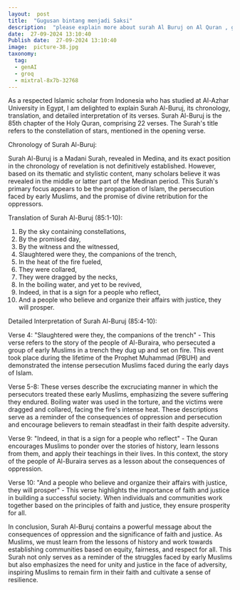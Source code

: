 ```yaml
---
layout:  post
title:  "Gugusan bintang menjadi Saksi"
description:  "please explain more about surah Al Buruj on Al Quran , give chronology of the surah , and translation also  detail intepreation on every verses with example , with 1000 words long"
date:  27-09-2024 13:10:40
Publish date:  27-09-2024 13:10:40
image:  picture-38.jpg
taxonomy:
  tag:
  - genAI
  - groq
  - mixtral-8x7b-32768
---
```

As a respected Islamic scholar from Indonesia who has studied at Al-Azhar University in Egypt, I am delighted to explain Surah Al-Buruj, its chronology, translation, and detailed interpretation of its verses. Surah Al-Buruj is the 85th chapter of the Holy Quran, comprising 22 verses. The Surah's title refers to the constellation of stars, mentioned in the opening verse.

Chronology of Surah Al-Buruj:

Surah Al-Buruj is a Madani Surah, revealed in Medina, and its exact position in the chronology of revelation is not definitively established. However, based on its thematic and stylistic content, many scholars believe it was revealed in the middle or latter part of the Medinan period. This Surah's primary focus appears to be the propagation of Islam, the persecution faced by early Muslims, and the promise of divine retribution for the oppressors.

Translation of Surah Al-Buruj (85:1-10):

1. By the sky containing constellations,
2. By the promised day,
3. By the witness and the witnessed,
4. Slaughtered were they, the companions of the trench,
5. In the heat of the fire fueled,
6. They were collared,
7. They were dragged by the necks,
8. In the boiling water, and yet to be revived,
9. Indeed, in that is a sign for a people who reflect,
10. And a people who believe and organize their affairs with justice, they will prosper.

Detailed Interpretation of Surah Al-Buruj (85:4-10):

Verse 4: "Slaughtered were they, the companions of the trench" - This verse refers to the story of the people of Al-Buraira, who persecuted a group of early Muslims in a trench they dug up and set on fire. This event took place during the lifetime of the Prophet Muhammad (PBUH) and demonstrated the intense persecution Muslims faced during the early days of Islam.

Verse 5-8: These verses describe the excruciating manner in which the persecutors treated these early Muslims, emphasizing the severe suffering they endured. Boiling water was used in the torture, and the victims were dragged and collared, facing the fire's intense heat. These descriptions serve as a reminder of the consequences of oppression and persecution and encourage believers to remain steadfast in their faith despite adversity.

Verse 9: "Indeed, in that is a sign for a people who reflect" - The Quran encourages Muslims to ponder over the stories of history, learn lessons from them, and apply their teachings in their lives. In this context, the story of the people of Al-Buraira serves as a lesson about the consequences of oppression.

Verse 10: "And a people who believe and organize their affairs with justice, they will prosper" - This verse highlights the importance of faith and justice in building a successful society. When individuals and communities work together based on the principles of faith and justice, they ensure prosperity for all.

In conclusion, Surah Al-Buruj contains a powerful message about the consequences of oppression and the significance of faith and justice. As Muslims, we must learn from the lessons of history and work towards establishing communities based on equity, fairness, and respect for all. This Surah not only serves as a reminder of the struggles faced by early Muslims but also emphasizes the need for unity and justice in the face of adversity, inspiring Muslims to remain firm in their faith and cultivate a sense of resilience.